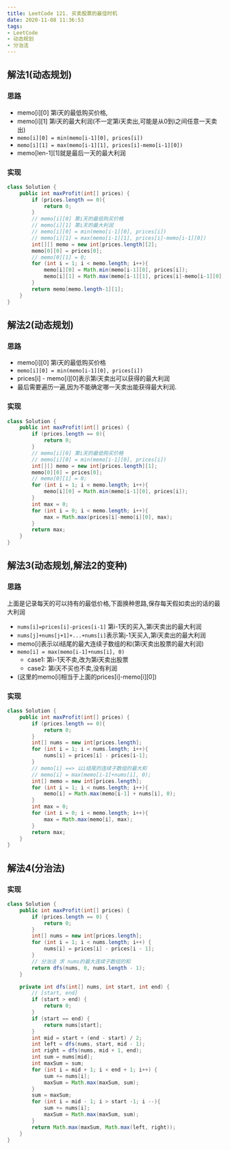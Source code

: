 ```yaml
---
title: LeetCode 121. 买卖股票的最佳时机
date: 2020-11-08 11:36:53
tags:
- LeetCode
- 动态规划
- 分治法
---
```


## 解法1(动态规划)

### 思路

- memo[i][0] 第i天的最低购买价格,
- memo[i][1] 第i天的最大利润(不一定第i天卖出,可能是从0到i之间任意一天卖出)
- `memo[i][0] = min(memo[i-1][0], prices[i])`
- `memo[i][1] = max(memo[i-1][1], prices[i]-memo[i-1][0])`
- memo[len-1][1]就是最后一天的最大利润

### 实现

```Java
class Solution {
    public int maxProfit(int[] prices) {
        if (prices.length == 0){
            return 0;
        }
        // memo[i][0] 第i天的最低购买价格
        // memo[i][1] 第i天的最大利润
        // memo[i][0] = min(memo[i-1][0], prices[i])
        // memo[i][1] = max(memo[i-1][1], prices[i]-memo[i-1][0])
        int[][] memo = new int[prices.length][2];
        memo[0][0] = prices[0];
        // memo[0][1] = 0;
        for (int i = 1; i < memo.length; i++){
            memo[i][0] = Math.min(memo[i-1][0], prices[i]);
            memo[i][1] = Math.max(memo[i-1][1], prices[i]-memo[i-1][0]);
        }
        return memo[memo.length-1][1];
    }
}
```
## 解法2(动态规划)

### 思路

- memo[i][0] 第i天的最低购买价格
- `memo[i][0] = min(memo[i-1][0], prices[i])`
- prices[i] - memo[i][0]表示第i天卖出可以获得的最大利润
- 最后需要遍历一遍,因为不能确定哪一天卖出能获得最大利润.

### 实现

```Java
class Solution {
    public int maxProfit(int[] prices) {
        if (prices.length == 0){
            return 0;
        }
        // memo[i][0] 第i天的最低购买价格
        // memo[i][0] = min(memo[i-1][0], prices[i])
        int[][] memo = new int[prices.length][1];
        memo[0][0] = prices[0];
        // memo[0][1] = 0;
        for (int i = 1; i < memo.length; i++){
            memo[i][0] = Math.min(memo[i-1][0], prices[i]);
        }
        int max = 0;
        for (int i = 0; i < memo.length; i++){
            max = Math.max(prices[i]-memo[i][0], max);
        }
        return max;
    }
}
```


## 解法3(动态规划,解法2的变种)

### 思路

上面是记录每天的可以持有的最低价格,下面换种思路,保存每天假如卖出的话的最大利润

- `nums[i]=prices[i]-prices[i-1]` 第i-1天的买入,第i天卖出的最大利润
- `nums[j]+nums[j+1]+...+nums[i]`表示第j-1天买入,第i天卖出的最大利润
- memo[i]表示以i结尾的最大连续子数组的和(第i天卖出股票的最大利润)
- `memo[i] = max(memo[i-1]+nums[i], 0)`
  - case1: 第i-1天不卖,改为第i天卖出股票
  - case2: 第i天不买也不卖,没有利润
- (这里的memo[i]相当于上面的prices[i]-memo[i][0])

### 实现

```Java
class Solution {
    public int maxProfit(int[] prices) {
        if (prices.length == 0){
            return 0;
        }
        int[] nums = new int[prices.length];
        for (int i = 1; i < nums.length; i++){
            nums[i] = prices[i] - prices[i-1];
        }
        // memo[i] ==> 以i结尾的连续子数组的最大和
        // memo[i] = max(memo[i-1]+nums[i], 0);
        int[] memo = new int[prices.length];
        for (int i = 1; i < nums.length; i++){
            memo[i] = Math.max(memo[i-1] + nums[i], 0);
        }
        int max = 0;
        for (int i = 0; i < memo.length; i++){
            max = Math.max(memo[i], max);
        }
        return max;
    }
}
```

## 解法4(分治法)

### 实现

```Java
class Solution {
    public int maxProfit(int[] prices) {
        if (prices.length == 0) {
            return 0;
        }
        int[] nums = new int[prices.length];
        for (int i = 1; i < nums.length; i++) {
            nums[i] = prices[i] - prices[i - 1];
        }
        // 分治法 求 nums的最大连续子数组的和
        return dfs(nums, 0, nums.length - 1);
    }

    private int dfs(int[] nums, int start, int end) {
        // [start, end]
        if (start > end) {
            return 0;
        }
        if (start == end) {
            return nums[start];
        }
        int mid = start + (end - start) / 2;
        int left = dfs(nums, start, mid - 1);
        int right = dfs(nums, mid + 1, end);
        int sum = nums[mid];
        int maxSum = sum;
        for (int i = mid + 1; i < end + 1; i++) {
            sum += nums[i];
            maxSum = Math.max(maxSum, sum);
        }
        sum = maxSum;
        for (int i = mid - 1; i > start -1; i --){
            sum += nums[i];
            maxSum = Math.max(maxSum, sum);
        }
        return Math.max(maxSum, Math.max(left, right));
    }
}
```
